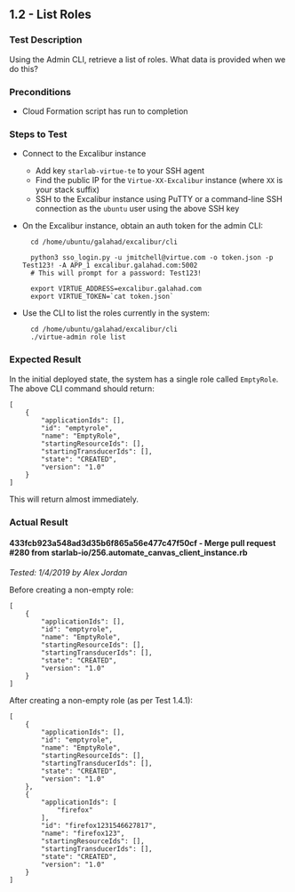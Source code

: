 ## 1.2 - List Roles

### Test Description

Using the Admin CLI, retrieve a list of roles. What data is provided when we do this?

### Preconditions

- Cloud Formation script has run to completion

### Steps to Test

- Connect to the Excalibur instance
    - Add key `starlab-virtue-te` to your SSH agent
    - Find the public IP for the `Virtue-XX-Excalibur` instance (where `XX` is your stack suffix) 
    - SSH to the Excalibur instance using PuTTY or a command-line SSH connection as the `ubuntu` user using the above SSH key
- On the Excalibur instance, obtain an auth token for the admin CLI:

        cd /home/ubuntu/galahad/excalibur/cli
        
        python3 sso_login.py -u jmitchell@virtue.com -o token.json -p Test123! -A APP_1 excalibur.galahad.com:5002
        # This will prompt for a password: Test123!
        
        export VIRTUE_ADDRESS=excalibur.galahad.com
        export VIRTUE_TOKEN=`cat token.json`

- Use the CLI to list the roles currently in the system:

        cd /home/ubuntu/galahad/excalibur/cli
        ./virtue-admin role list

### Expected Result

In the initial deployed state, the system has a single role called `EmptyRole`. The above CLI command should return:

```
[
    {
        "applicationIds": [],
        "id": "emptyrole",
        "name": "EmptyRole",
        "startingResourceIds": [],
        "startingTransducerIds": [],
        "state": "CREATED",
        "version": "1.0"
    }
]
```

This will return almost immediately.

### Actual Result

#### 433fcb923a548ad3d35b6f865a56e477c47f50cf - Merge pull request #280 from starlab-io/256.automate_canvas_client_instance.rb

*Tested: 1/4/2019 by Alex Jordan*

Before creating a non-empty role:

```
[
    {
        "applicationIds": [],
        "id": "emptyrole",
        "name": "EmptyRole",
        "startingResourceIds": [],
        "startingTransducerIds": [],
        "state": "CREATED",
        "version": "1.0"
    }
]
```

After creating a non-empty role (as per Test 1.4.1): 

```
[
    {
        "applicationIds": [],
        "id": "emptyrole",
        "name": "EmptyRole",
        "startingResourceIds": [],
        "startingTransducerIds": [],
        "state": "CREATED",
        "version": "1.0"
    },
    {
        "applicationIds": [
            "firefox"
        ],
        "id": "firefox1231546627817",
        "name": "firefox123",
        "startingResourceIds": [],
        "startingTransducerIds": [],
        "state": "CREATED",
        "version": "1.0"
    }
]
```
